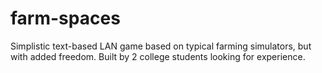 # farm-spaces
Simplistic text-based LAN game based on typical farming simulators, but with added freedom. Built by 2 college students looking for experience.
